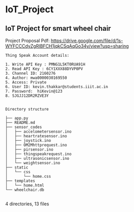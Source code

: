 # IoT_Project

## IoT Project for smart wheel chair

Project Proposal Pdf: https://drive.google.com/file/d/1s-WYFCCCdyZgRIBFCH1jqkCSqAqGo34y/view?usp=sharing


 ```
 Thing Speak Account details: 
 
 1. Write API Key : PMNG1L5KT0RUA91H
 2. Read API Key : 6CY1XXX88DYVP0PV
 3. Channel ID: 2160276
 4. Author: mwa0000030169550
 5. Access: Private
 6. User ID: kevin.thakkar@students.iiit.ac.in
 7. Password:  hiKevin@123
 8. SJGJJ12DR2RZVE3Y
 
 
 ```







```
Directory structure

├── app.py
├── README.md
├── sensor_codes
│   ├── accelometersensor.ino
│   ├── heartratesensor.ino
│   ├── joystick.ino
│   ├── OM2Mhttprequest.ino
│   ├── pirsensor.ino
│   ├── thingspeakrequest.ino
│   ├── ultrasonicsensor.ino
│   └── weightsensor.ino
├── static
│   └── css
│       └── home.css
├── templates
│   └── home.html
└── wheelchair.db


```

4 directories, 13 files
